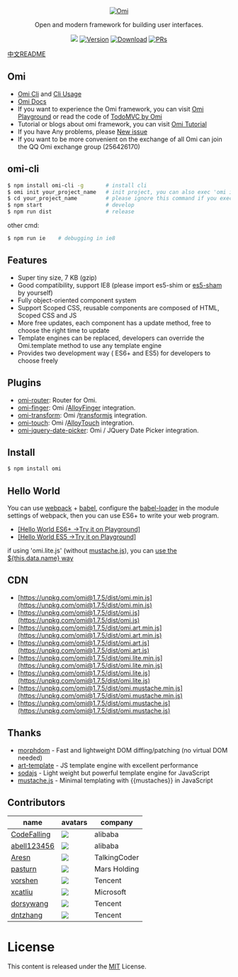 ﻿<p align="center">
  <a href="##Omi"><img src="http://images2015.cnblogs.com/blog/105416/201701/105416-20170120114244046-622856943.png" alt="Omi"></a>
</p>
<p align="center">
Open and modern framework for building user interfaces.
</p>
<p align="center">
  <a href="https://travis-ci.org/AlloyTeam/omi"><img src="https://travis-ci.org/AlloyTeam/omi.svg"></a>
  <a href="https://www.npmjs.com/package/omi"><img src="https://img.shields.io/npm/v/omi.svg" alt="Version"></a>
  <a href="https://www.npmjs.com/package/omi"><img src="https://img.shields.io/npm/dm/omi.svg" alt="Download"></a>
  <a href="CONTRIBUTING.md"><img src="https://img.shields.io/badge/PRs-welcome-brightgreen.svg" alt="PRs"></a>
</p>

[中文README](README.zh-CN.md)

## Omi

* [Omi Cli](https://github.com/AlloyTeam/omi-cli) and [Cli Usage](https://github.com/AlloyTeam/omi-cli#用户指南)
* [Omi Docs](https://github.com/AlloyTeam/omi/blob/master/tutorial/all.md)
* If you want to experience the Omi framework, you can visit [Omi Playground](https://alloyteam.github.io/omi/example/playground/) or read the code of [TodoMVC by Omi](https://github.com/AlloyTeam/omi/tree/master/todomvc)
* Tutorial or blogs about omi framework, you can visit [Omi Tutorial](https://github.com/AlloyTeam/omi/tree/master/tutorial)
* If you have Any problems, please [New issue](https://github.com/AlloyTeam/omi/issues/new)
* If you want to be more convenient on the exchange of all Omi can join the QQ Omi exchange group (256426170)

## omi-cli

```bash
$ npm install omi-cli -g       # install cli
$ omi init your_project_name   # init project, you can also exec 'omi init' in an empty folder
$ cd your_project_name         # please ignore this command if you executed 'omi init' in an empty folder
$ npm start                    # develop
$ npm run dist                 # release
```

other cmd:

```bash
$ npm run ie    # debugging in ie8
```

## Features

* Super tiny size, 7 KB (gzip)
* Good compatibility, support IE8 (please import es5-shim or [es5-sham](//s.url.cn/qqun/xiaoqu/buluo/p/js/es5-sham-es5-sham.min.77c4325f.js) by yourself)
* Fully object-oriented component system
* Support Scoped CSS, reusable components are composed of HTML, Scoped CSS and JS
* More free updates, each component has a update method, free to choose the right time to update
* Template engines can be replaced, developers can override the Omi.template method to use any template engine
* Provides two development way ( ES6+ and ES5) for developers to choose freely

## Plugins

* [omi-router](https://github.com/AlloyTeam/omi/tree/master/plugins/omi-router): Router for Omi.
* [omi-finger](https://github.com/AlloyTeam/omi/tree/master/plugins/omi-finger): Omi /[AlloyFinger](https://github.com/AlloyTeam/AlloyFinger) integration.
* [omi-transform](https://github.com/AlloyTeam/omi/tree/master/plugins/omi-transform): Omi /[transformjs](https://alloyteam.github.io/AlloyTouch/transformjs/) integration.
* [omi-touch](https://github.com/AlloyTeam/omi/tree/master/plugins/omi-touch): Omi /[AlloyTouch](https://github.com/AlloyTeam/AlloyTouch) integration.
* [omi-jquery-date-picker](https://github.com/AlloyTeam/omi/tree/master/plugins/omi-jquery-date-picker): Omi / JQuery Date Picker integration.

## Install

```bash
$ npm install omi
```

## Hello World

You can use [webpack](https://webpack.github.io/) + [babel](http://babeljs.io/), configure the [babel-loader](https://github.com/babel/babel-loader) in  the module settings of webpack, then you can use ES6+ to write your web program.

* [[Hello World ES6+ ->Try it on Playground]](http://alloyteam.github.io/omi/website/redirect.html?type=hello_nest)
* [[Hello World ES5  ->Try it on Playground]](http://alloyteam.github.io/omi/website/redirect.html?type=hello_es5)

if using 'omi.lite.js' (without [mustache.js](https://github.com/janl/mustache.js)), you can [use the ${this.data.name} way](http://alloyteam.github.io/omi/website/redirect.html?type=without_tpl)

## CDN

* [https://unpkg.com/omi@1.7.5/dist/omi.min.js](https://unpkg.com/omi@1.7.5/dist/omi.min.js)
* [https://unpkg.com/omi@1.7.5/dist/omi.js](https://unpkg.com/omi@1.7.5/dist/omi.js)
* [https://unpkg.com/omi@1.7.5/dist/omi.art.min.js](https://unpkg.com/omi@1.7.5/dist/omi.art.min.js)
* [https://unpkg.com/omi@1.7.5/dist/omi.art.js](https://unpkg.com/omi@1.7.5/dist/omi.art.js)
* [https://unpkg.com/omi@1.7.5/dist/omi.lite.min.js](https://unpkg.com/omi@1.7.5/dist/omi.lite.min.js)
* [https://unpkg.com/omi@1.7.5/dist/omi.lite.js](https://unpkg.com/omi@1.7.5/dist/omi.lite.js)
* [https://unpkg.com/omi@1.7.5/dist/omi.mustache.min.js](https://unpkg.com/omi@1.7.5/dist/omi.mustache.min.js)
* [https://unpkg.com/omi@1.7.5/dist/omi.mustache.js](https://unpkg.com/omi@1.7.5/dist/omi.mustache.js)

## Thanks

* [morphdom](https://github.com/patrick-steele-idem/morphdom) - Fast and lightweight DOM diffing/patching (no virtual DOM needed)
* [art-template](https://github.com/aui/art-template) - JS template engine with excellent performance
* [sodajs](https://github.com/AlloyTeam/sodajs) - Light weight but powerful template engine for JavaScript
* [mustache.js](https://github.com/janl/mustache.js) - Minimal templating with {{mustaches}} in JavaScript

## Contributors

|name   |avatars   |company   |
|---|---|---|
|  [CodeFalling](https://github.com/CodeFalling) |  ![](https://avatars3.githubusercontent.com/u/5436704?v=3&s=60)  |  alibaba |
|  [abell123456](https://github.com/abell123456) |  ![](https://avatars1.githubusercontent.com/u/2232380?v=3&s=60)  |  alibaba |
|  [Aresn](https://github.com/icarusion) |  ![](https://avatars3.githubusercontent.com/u/5370542?v=3&s=60)  |  TalkingCoder |
|  [pasturn](https://github.com/pasturn) |  ![](https://avatars2.githubusercontent.com/u/6126885?v=3&s=60)  | Mars Holding  |
|  [vorshen](https://github.com/vorshen) | ![](https://avatars2.githubusercontent.com/u/10334783?v=3&s=60)  |  Tencent |
|  [xcatliu](https://github.com/xcatliu) |  ![](https://avatars3.githubusercontent.com/u/5453359?v=3&s=60)  |  Microsoft |
|  [dorsywang](https://github.com/dorsywang) |  ![](https://avatars3.githubusercontent.com/u/7475208?v=3&s=60)  |  Tencent |
|  [dntzhang](https://github.com/dntzhang) | ![](https://avatars2.githubusercontent.com/u/7917954?v=3&s=60)  |  Tencent |

# License
This content is released under the [MIT](http://opensource.org/licenses/MIT) License.
